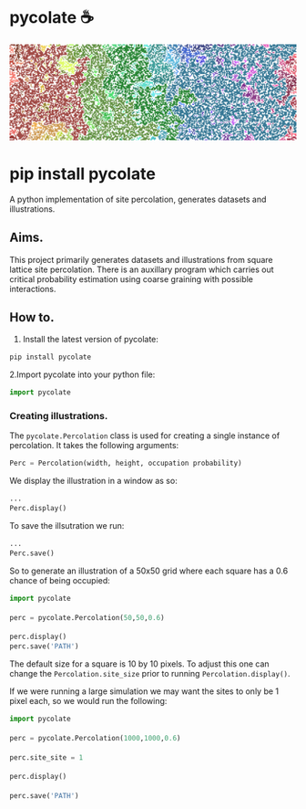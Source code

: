 # pycolate :coffee:

![Banner](https://raw.githubusercontent.com/Jackbytes/pycolate/main/images/cover_image.png)

# pip install pycolate

A python implementation of site percolation, generates datasets and illustrations.

## Aims.

This project primarily generates datasets and illustrations from square lattice site percolation. There is an auxillary program which carries out critical probability estimation using coarse graining with possible interactions.

## How to.

1. Install the latest version of pycolate:
```python
pip install pycolate
```
2.Import pycolate into your python file:
```python
import pycolate
```
### Creating illustrations.

The `pycolate.Percolation` class is used for creating a single instance of percolation. It takes the following arguments:
```python
Perc = Percolation(width, height, occupation probability)
```
We display the illustration in a window as so:
```python
...
Perc.display()
```
To save the illsutration we run:
```python
...
Perc.save()
```
So to generate an illustration of a 50x50 grid where each square has a 0.6 chance of being occupied:
```python
import pycolate

perc = pycolate.Percolation(50,50,0.6)

perc.display() 
perc.save('PATH')
```
The default size for a square is 10 by 10 pixels. To adjust this one can change the `Percolation.site_size` prior to running `Percolation.display()`.

 If we were running a large simulation we may want the sites to only be 1 pixel each, so we would run the following:
```python
import pycolate

perc = pycolate.Percolation(1000,1000,0.6)

perc.site_site = 1

perc.display() 

perc.save('PATH')
```
